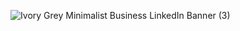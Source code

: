 ![Ivory Grey Minimalist Business LinkedIn Banner (3)](https://user-images.githubusercontent.com/89835538/174595410-09923fa1-3f6b-4a64-ad38-7dec76e3c410.png)
